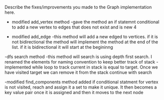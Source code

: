 Describe the fixes/improvements you made to the Graph implementation here.

- modified add_vertex method
    -gave the method an if statemnt conditional to add a new vertex to edges that does not exist and is new 4

- modified add_edge
    -this method will add a new edged to vertices. if it is not bidirectional the method will implement the method at the end of the list. if it is bidirectional it will start at the begininng

-dfs search method
    -this method will search is using depth first search. I renamed the elements for naming convention to keep better track of stack
    -implemented while loop to track current in stack is equal to target. Once we have visited target we can remove it from the stack continue with search

-modified find_components method
    added if conditional statment for vertex is not visited, reach and assign it a set to make it unique. It then becomes a key value pair once it is assigned and then it moves to the next node